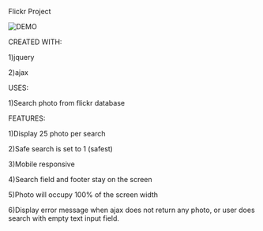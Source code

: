Flickr Project

<img src="/assets/images/demo.gif" alt="DEMO"/>

CREATED WITH:

1)jquery

2)ajax

USES:

1)Search photo from flickr database

FEATURES:

1)Display 25 photo per search

2)Safe search is set to 1 (safest)

3)Mobile responsive

4)Search field and footer stay on the screen

5)Photo will occupy 100% of the screen width

6)Display error message when ajax does not return any photo, or user does search with empty text input field.
